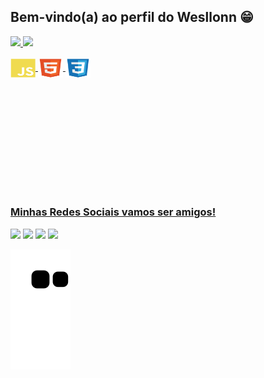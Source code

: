 ## Bem-vindo(a) ao perfil do Wesllonn 😁

 <div>
   <a href="https://github.com/Wesllon">
   <img height="180em" src="https://github-readme-stats.vercel.app/api?username=Wesllon&show_icons=true&theme=tokyonight&include_all_commits=true&count_private=true"/>
   <img height="180em" src="https://github-readme-stats.vercel.app/api/top-langs/?username=Wesllon&layout=compact&langs_count=6&theme=tokyonight"/>

</div>
<div style="display: inline_block"><br>
  <img align="center" alt="Js" height="30" width="40" src="https://raw.githubusercontent.com/devicons/devicon/master/icons/javascript/javascript-plain.svg">
  <img align="center" alt="HTML" height="30" width="40" src="https://raw.githubusercontent.com/devicons/devicon/master/icons/html5/html5-original.svg">
  <img align="center" alt="CSS" height="30" width="40" src="https://raw.githubusercontent.com/devicons/devicon/master/icons/css3/css3-original.svg">
  <?xml version="1.0" encoding="UTF-8" standalone="no"?>
<!-- Created with Inkscape (http://www.inkscape.org/) -->

<svg
   version="1.0"
   id="svg2"
   sodipodi:version="0.32"
   inkscape:version="1.2.1 (9c6d41e410, 2022-07-14)"
   sodipodi:docname="python-logo-only.svg"
   width="92.070236pt"
   height="101.00108pt"
   inkscape:export-filename="python-logo-only.png"
   inkscape:export-xdpi="232.44"
   inkscape:export-ydpi="232.44"
   xmlns:inkscape="http://www.inkscape.org/namespaces/inkscape"
   xmlns:sodipodi="http://sodipodi.sourceforge.net/DTD/sodipodi-0.dtd"
   xmlns:xlink="http://www.w3.org/1999/xlink"
   xmlns="http://www.w3.org/2000/svg"
   xmlns:svg="http://www.w3.org/2000/svg"
   xmlns:rdf="http://www.w3.org/1999/02/22-rdf-syntax-ns#"
   xmlns:cc="http://creativecommons.org/ns#"
   xmlns:dc="http://purl.org/dc/elements/1.1/">
  <metadata
     id="metadata371">
                   />
      </
    <linearGradient
       id="linearGradient2795">
      <stop
         style="stop-color:#b8b8b8;stop-opacity:0.49803922;"
         offset="0"
         id="stop2797" />
      <stop
         style="stop-color:#7f7f7f;stop-opacity:0;"
         offset="1"
         id="stop2799" />
    </linearGradient>
    <linearGradient
       id="linearGradient2787">
      <stop
         style="stop-color:#7f7f7f;stop-opacity:0.5;"
         offset="0"
         id="stop2789" />
      <stop
         style="stop-color:#7f7f7f;stop-opacity:0;"
         offset="1"
         id="stop2791" />
    </linearGradient>
    <linearGradient
       id="linearGradient3676">
      <stop
         style="stop-color:#b2b2b2;stop-opacity:0.5;"
         offset="0"
         id="stop3678" />
      <stop
         style="stop-color:#b3b3b3;stop-opacity:0;"
         offset="1"
         id="stop3680" />
    </linearGradient>
    <linearGradient
       id="linearGradient3236">
      <stop
         style="stop-color:#f4f4f4;stop-opacity:1"
         offset="0"
         id="stop3244" />
      <stop
         style="stop-color:white;stop-opacity:1"
         offset="1"
         id="stop3240" />
    </linearGradient>
    <linearGradient
       id="linearGradient4671">
      <stop
         style="stop-color:#ffd43b;stop-opacity:1;"
         offset="0"
         id="stop4673" />
      <stop
         style="stop-color:#ffe873;stop-opacity:1"
         offset="1"
         id="stop4675" />
    </linearGradient>
    <linearGradient
       id="linearGradient4689">
      <stop
         style="stop-color:#5a9fd4;stop-opacity:1;"
         offset="0"
         id="stop4691" />
      <stop
         style="stop-color:#306998;stop-opacity:1;"
         offset="1"
         id="stop4693" />
    </linearGradient>
    <linearGradient
       x1="224.23996"
       y1="144.75717"
       x2="-65.308502"
       y2="144.75717"
       id="linearGradient2987"
       xlink:href="#linearGradient4671"
       gradientUnits="userSpaceOnUse"
       gradientTransform="translate(100.2702,99.61116)" />
    <linearGradient
       x1="172.94208"
       y1="77.475983"
       x2="26.670298"
       y2="76.313133"
       id="linearGradient2990"
       xlink:href="#linearGradient4689"
       gradientUnits="userSpaceOnUse"
       gradientTransform="translate(100.2702,99.61116)" />
    <linearGradient
       inkscape:collect="always"
       xlink:href="#linearGradient4689"
       id="linearGradient2587"
       gradientUnits="userSpaceOnUse"
       gradientTransform="translate(100.2702,99.61116)"
       x1="172.94208"
       y1="77.475983"
       x2="26.670298"
       y2="76.313133" />
    <linearGradient
       inkscape:collect="always"
       xlink:href="#linearGradient4671"
       id="linearGradient2589"
       gradientUnits="userSpaceOnUse"
       gradientTransform="translate(100.2702,99.61116)"
       x1="224.23996"
       y1="144.75717"
       x2="-65.308502"
       y2="144.75717" />
    <linearGradient
       inkscape:collect="always"
       xlink:href="#linearGradient4689"
       id="linearGradient2248"
       gradientUnits="userSpaceOnUse"
       gradientTransform="translate(100.2702,99.61116)"
       x1="172.94208"
       y1="77.475983"
       x2="26.670298"
       y2="76.313133" />
    <linearGradient
       inkscape:collect="always"
       xlink:href="#linearGradient4671"
       id="linearGradient2250"
       gradientUnits="userSpaceOnUse"
       gradientTransform="translate(100.2702,99.61116)"
       x1="224.23996"
       y1="144.75717"
       x2="-65.308502"
       y2="144.75717" />
    <linearGradient
       inkscape:collect="always"
       xlink:href="#linearGradient4671"
       id="linearGradient2255"
       gradientUnits="userSpaceOnUse"
       gradientTransform="matrix(0.562541,0,0,0.567972,-11.5974,-7.60954)"
       x1="224.23996"
       y1="144.75717"
       x2="-65.308502"
       y2="144.75717" />
    <linearGradient
       inkscape:collect="always"
       xlink:href="#linearGradient4689"
       id="linearGradient2258"
       gradientUnits="userSpaceOnUse"
       gradientTransform="matrix(0.562541,0,0,0.567972,-11.5974,-7.60954)"
       x1="172.94208"
       y1="76.176224"
       x2="26.670298"
       y2="76.313133" />
    <radialGradient
       inkscape:collect="always"
       xlink:href="#linearGradient2795"
       id="radialGradient2801"
       cx="61.518883"
       cy="132.28575"
       fx="61.518883"
       fy="132.28575"
       r="29.036913"
       gradientTransform="matrix(1,0,0,0.177966,0,108.7434)"
       gradientUnits="userSpaceOnUse" />
    <linearGradient
       inkscape:collect="always"
       xlink:href="#linearGradient4671"
       id="linearGradient1475"
       gradientUnits="userSpaceOnUse"
       gradientTransform="matrix(0.562541,0,0,0.567972,-14.99112,-11.702371)"
       x1="150.96111"
       y1="192.35176"
       x2="112.03144"
       y2="137.27299" />
    <linearGradient
       inkscape:collect="always"
       xlink:href="#linearGradient4689"
       id="linearGradient1478"
       gradientUnits="userSpaceOnUse"
       gradientTransform="matrix(0.562541,0,0,0.567972,-14.99112,-11.702371)"
       x1="26.648937"
       y1="20.603781"
       x2="135.66525"
       y2="114.39767" />
    <radialGradient
       inkscape:collect="always"
       xlink:href="#linearGradient2795"
       id="radialGradient1480"
       gradientUnits="userSpaceOnUse"
       gradientTransform="matrix(1.7490565e-8,-0.23994696,1.054668,3.7915457e-7,-83.7008,142.46201)"
       cx="61.518883"
       cy="132.28575"
       fx="61.518883"
       fy="132.28575"
       r="29.036913" />
  </defs>
  <path
     style="fill:url(#linearGradient1478);fill-opacity:1"
     d="M 54.918785,9.1927389e-4 C 50.335132,0.02221727 45.957846,0.41313697 42.106285,1.0946693 30.760069,3.0991731 28.700036,7.2947714 28.700035,15.032169 v 10.21875 h 26.8125 v 3.40625 h -26.8125 -10.0625 c -7.792459,0 -14.6157588,4.683717 -16.7499998,13.59375 -2.46181998,10.212966 -2.57101508,16.586023 0,27.25 1.9059283,7.937852 6.4575432,13.593748 14.2499998,13.59375 h 9.21875 v -12.25 c 0,-8.849902 7.657144,-16.656248 16.75,-16.65625 h 26.78125 c 7.454951,0 13.406253,-6.138164 13.40625,-13.625 v -25.53125 c 0,-7.2663386 -6.12998,-12.7247771 -13.40625,-13.9374997 C 64.281548,0.32794397 59.502438,-0.02037903 54.918785,9.1927389e-4 Z m -14.5,8.21875012611 c 2.769547,0 5.03125,2.2986456 5.03125,5.1249996 -2e-6,2.816336 -2.261703,5.09375 -5.03125,5.09375 -2.779476,-1e-6 -5.03125,-2.277415 -5.03125,-5.09375 -10e-7,-2.826353 2.251774,-5.1249996 5.03125,-5.1249996 z"
     id="path1948" />
  <path
     style="fill:url(#linearGradient1475);fill-opacity:1"
     d="m 85.637535,28.657169 v 11.90625 c 0,9.230755 -7.825895,16.999999 -16.75,17 h -26.78125 c -7.335833,0 -13.406249,6.278483 -13.40625,13.625 v 25.531247 c 0,7.266344 6.318588,11.540324 13.40625,13.625004 8.487331,2.49561 16.626237,2.94663 26.78125,0 6.750155,-1.95439 13.406253,-5.88761 13.40625,-13.625004 V 86.500919 h -26.78125 v -3.40625 h 26.78125 13.406254 c 7.792461,0 10.696251,-5.435408 13.406241,-13.59375 2.79933,-8.398886 2.68022,-16.475776 0,-27.25 -1.92578,-7.757441 -5.60387,-13.59375 -13.406241,-13.59375 z m -15.0625,64.65625 c 2.779478,3e-6 5.03125,2.277417 5.03125,5.093747 -2e-6,2.826354 -2.251775,5.125004 -5.03125,5.125004 -2.76955,0 -5.03125,-2.29865 -5.03125,-5.125004 2e-6,-2.81633 2.261697,-5.093747 5.03125,-5.093747 z"
     id="path1950" />
  <ellipse
     style="opacity:0.44382;fill:url(#radialGradient1480);fill-opacity:1;fill-rule:nonzero;stroke:none;stroke-width:15.4174;stroke-miterlimit:4;stroke-dasharray:none;stroke-opacity:1"
     id="path1894"
     cx="55.816761"
     cy="127.70079"
     rx="35.930977"
     ry="6.9673119" />
</svg>
</div>
 
 <br>
 
   ### Minhas Redes Sociais vamos ser       amigos!
 
<div> 
  <a href="https://instagram.com/Atualizando..." target="_blank"><img src="https://img.shields.io/badge/-Instagram-%23E4405F?style=for-the-badge&logo=instagram&logoColor=white" target="_blank"></a>
 <a href="https://discord.gg/" target="_blank"><img src="https://img.shields.io/badge/Discord-7289DA?style=for-the-badge&logo=discord&logoColor=white" target="_blank"></a> 
  <a href = "mailto:srntememail@hotmail.com"><img src="https://img.shields.io/badge/-Gmail-%23333?style=for-the-badge&logo=gmail&logoColor=white" target="_blank"></a>
  <a href="https://www.linkedin.com/in/wesllon-alves"target="_blank"><img src="https://img.shields.io/badge/-LinkedIn-%230077B5?style=for-the-badge&logo=linkedin&logoColor=white" target="_blank"></a> 
 </div>

![snake gif](https://github.com/Wesllon/Wesllon/blob/output/github-contribution-grid-snake.svg)
